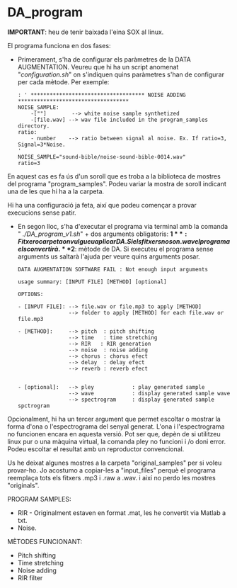 # DA_program

**IMPORTANT**: heu de tenir baixada l'eina SOX al linux.

El programa funciona en dos fases:
- Primerament, s'ha de configurar els paràmetres de la DATA AUGMENTATION. Veureu que hi ha un script anomenat "*configuration.sh*" on s'indiquen quins paràmetres s'han de configurar per cada mètode. Per exemple:

    ```plain
    : ' ************************************ NOISE ADDING  *********************************** 
    NOISE_SAMPLE:
        -[""]        --> white noise sample synthetized
        -[file.wav] --> wav file included in the program_samples directory.
    ratio:
        - number    --> ratio between signal al noise. Ex. If ratio=3, Signal=3*Noise.
   '
   NOISE_SAMPLE="sound-bible/noise-sound-bible-0014.wav"
   ratio=3
    ```
    
En aquest cas es fa ús d'un soroll que es troba a la biblioteca de mostres del programa "program_samples".  Podeu variar la mostra de soroll indicant una de les que hi ha a la carpeta.

Hi ha una configuració ja feta, així que podeu començar a provar execucions sense patir.

- En segon lloc, s'ha d'executar el programa via terminal amb la comanda " *./DA_program_v1.sh*" + dos arguments obligatoris:
**$1**: Fitxer o carpeta on vulgueu aplicar DA. Si els fitxers no son .wav el programa els convertirà.
**$2**: mètode de DA. 
Si executeu el programa sense arguments us saltarà l'ajuda per veure quins arguments posar.

    ```plain
    DATA AUGMENTATION SOFTWARE FAIL : Not enough input arguments

    usage summary: [INPUT FILE] [METHOD] [optional]

    OPTIONS:

    - [INPUT FILE]: --> file.wav or file.mp3 to apply [METHOD]
                    --> folder to apply [METHOD] for each file.wav or file.mp3

    - [METHOD]:     --> pitch  : pitch shifting
                    --> time   : time stretching
                    --> RIR   : RIR generation
                    --> noise  : noise adding
                    --> chorus : chorus efect
                    --> delay  : delay efect
                    --> reverb : reverb efect


    - [optional]:   --> pley            : play generated sample
                    --> wave            : display generated sample wave
                    --> spectrogram     : display generated sample spctrogram
    ```


Opcionalment, hi ha un tercer argument que permet escoltar o mostrar la forma d'ona o l'espectrograma del senyal generat. L'ona i l'espectrograma no funcionen encara en aquesta versió. Pot ser que, depèn de si utilitzeu linux pur o una màquina virtual, la comanda pley no funcioni i /o doni error. Podeu escoltar el resultat amb un reproductor convencional.

Us he deixat algunes mostres a la carpeta "original_samples" per si voleu provar-ho. Jo acostumo a copiar-les a "input_files" perquè el programa reemplaça tots els fitxers .mp3 i .raw a .wav. i així no perdo les mostres "originals".


PROGRAM SAMPLES:
- RIR - Originalment estaven en format .mat, les he convertit via Matlab a txt.
- Noise.

MÈTODES FUNCIONANT:
- Pitch shifting
- Time stretching
- Noise adding
- RIR filter
